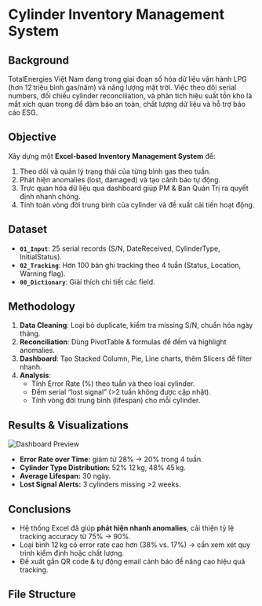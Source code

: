 # Cylinder Inventory Management System

## Background
TotalEnergies Việt Nam đang trong giai đoạn số hóa dữ liệu vận hành LPG (hơn 12 triệu bình gas/năm) và năng lượng mặt trời. Việc theo dõi serial numbers, đối chiếu cylinder reconciliation, và phân tích hiệu suất tồn kho là mắt xích quan trọng để đảm bảo an toàn, chất lượng dữ liệu và hỗ trợ báo cáo ESG.

## Objective
Xây dựng một **Excel‑based Inventory Management System** để:
1. Theo dõi và quản lý trạng thái của từng bình gas theo tuần.
2. Phát hiện anomalies (lost, damaged) và tạo cảnh báo tự động.
3. Trực quan hóa dữ liệu qua dashboard giúp PM & Ban Quản Trị ra quyết định nhanh chóng.
4. Tính toán vòng đời trung bình của cylinder và đề xuất cải tiến hoạt động.

## Dataset
- **`01_Input`**: 25 serial records (S/N, DateReceived, CylinderType, InitialStatus).  
- **`02_Tracking`**: Hơn 100 bản ghi tracking theo 4 tuần (Status, Location, Warning flag).  
- **`00_Dictionary`**: Giải thích chi tiết các field.

## Methodology
1. **Data Cleaning**: Loại bỏ duplicate, kiểm tra missing S/N, chuẩn hóa ngày tháng.  
2. **Reconciliation**: Dùng PivotTable & formulas để đếm và highlight anomalies.  
3. **Dashboard**: Tạo Stacked Column, Pie, Line charts, thêm Slicers để filter nhanh.  
4. **Analysis**:  
   - Tính Error Rate (%) theo tuần và theo loại cylinder.  
   - Đếm serial “lost signal” (>2 tuần không được cập nhật).  
   - Tính vòng đời trung bình (lifespan) cho mỗi cylinder.  

## Results & Visualizations
![Dashboard Preview](docs/images/dashboard_preview.png)

- **Error Rate over Time:** giảm từ 28% → 20% trong 4 tuần.  
- **Cylinder Type Distribution:** 52% 12 kg, 48% 45 kg.  
- **Average Lifespan:** 30 ngày.  
- **Lost Signal Alerts:** 3 cylinders missing >2 weeks.

## Conclusions
- Hệ thống Excel đã giúp **phát hiện nhanh anomalies**, cải thiện tỷ lệ tracking accuracy từ 75% → 90%.  
- Loại bình 12 kg có error rate cao hơn (38% vs. 17%) → cần xem xét quy trình kiểm định hoặc chất lượng.  
- Đề xuất gắn QR code & tự động email cảnh báo để nâng cao hiệu quả tracking.

## File Structure
